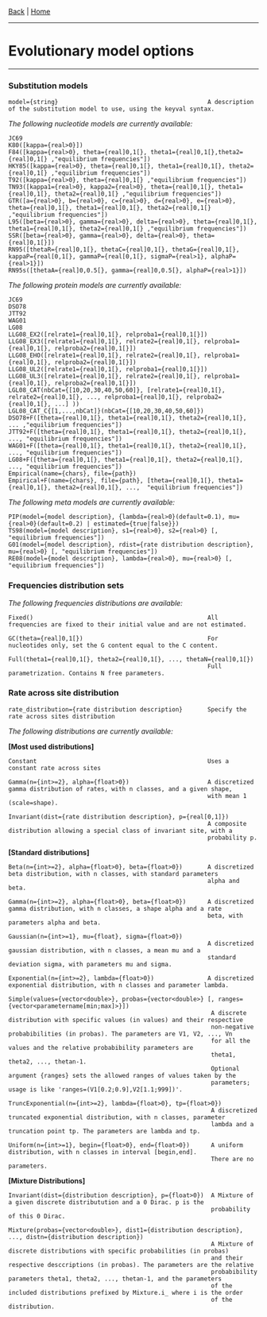 [Back](./Index) | [Home](../Home)

---
#  Evolutionary model options
---

### Substitution models


    model={string}                                          A description of the substitution model to use, using the keyval syntax.

*The following nucleotide models are currently available:*

    JC69
    K80([kappa={real>0}])
    F84([kappa={real>0}, theta={real]0,1[}, theta1={real]0,1[},theta2={real]0,1[} ,"equilibrium frequencies"])
    HKY85([kappa={real>0}, theta={real]0,1[}, theta1={real]0,1[}, theta2={real]0,1[} ,"equilibrium frequencies"])
    T92([kappa={real>0}, theta={real]0,1[} ,"equilibrium frequencies"])
    TN93([kappa1={real>0}, kappa2={real>0}, theta={real]0,1[}, theta1={real]0,1[}, theta2={real]0,1[} ,"equilibrium frequencies"])
    GTR([a={real>0}, b={real>0}, c={real>0}, d={real>0}, e={real>0}, theta={real]0,1[}, theta1={real]0,1[}, theta2={real]0,1[} ,"equilibrium frequencies"])
    L95([beta={real>0}, gamma={real>0}, delta={real>0}, theta={real]0,1[}, theta1={real]0,1[}, theta2={real]0,1[} ,"equilibrium frequencies"])
    SSR([beta={real>0}, gamma={real>0}, delta={real>0}, theta={real]0,1[}])
    RN95([thetaR={real]0,1[}, thetaC={real]0,1[}, thetaG={real]0,1[}, kappaP={real[0,1[}, gammaP={real[0,1[}, sigmaP={real>1}, alphaP={real>1}])
    RN95s([thetaA={real]0,0.5[}, gamma={real]0,0.5[}, alphaP={real>1}])

*The following protein models are currently available:*

    JC69
    DSO78
    JTT92
    WAG01
    LG08
    LLG08_EX2([relrate1={real]0,1[}, relproba1={real]0,1[}])
    LLG08_EX3([relrate1={real]0,1[}, relrate2={real]0,1[}, relproba1={real]0,1[}, relproba2={real]0,1[}])
    LLG08_EHO([relrate1={real]0,1[}, relrate2={real]0,1[}, relproba1={real]0,1[}, relproba2={real]0,1[}])
    LLG08_UL2([relrate1={real]0,1[}, relproba1={real]0,1[}])
    LLG08_UL3([relrate1={real]0,1[}, relrate2={real]0,1[}, relproba1={real]0,1[}, relproba2={real]0,1[}])
    LGL08_CAT(nbCat={[10,20,30,40,50,60]}, [relrate1={real]0,1[}, relrate2={real]0,1[}, ..., relproba1={real]0,1[}, relproba2={real]0,1[}, ...] ))
    LGL08_CAT_C{[1,...,nbCat]}(nbCat={[10,20,30,40,50,60]})
    DSO78+F([theta={real]0,1[}, theta1={real]0,1[}, theta2={real]0,1[}, ... ,"equilibrium frequencies"])
    JTT92+F([theta={real]0,1[}, theta1={real]0,1[}, theta2={real]0,1[}, ..., "equilibrium frequencies"])
    WAG01+F([theta={real]0,1[}, theta1={real]0,1[}, theta2={real]0,1[}, ..., "equilibrium frequencies"])
    LG08+F([theta={real]0,1[}, theta1={real]0,1[}, theta2={real]0,1[}, ..., "equilibrium frequencies"])
    Empirical(name={chars}, file={path})
    Empirical+F(name={chars}, file={path}, [theta={real]0,1[}, theta1={real]0,1[}, theta2={real]0,1[}, ...,  "equilibrium frequencies"])

*The following meta models are currently available:*

    PIP(model={model description}, {lambda={real>0}(default=0.1), mu={real>0}(default=0.2) | estimated={true|false}})
    TS98(model={model description}, s1={real>0}, s2={real>0} [, "equilibrium frequencies"])
    G01(model={model description}, rdist={rate distribution description}, mu={real>0} [, "equilibrium frequencies"])
    RE08(model={model description}, lambda={real>0}, mu={real>0} [, "equilibrium frequencies"])

### Frequencies distribution sets
*The following frequencies distributions are available:*

    Fixed()                                                 All frequencies are fixed to their initial value and are not estimated.

    GC(theta={real]0,1[})                                   For nucleotides only, set the G content equal to the C content.

    Full(theta1={real]0,1[}, theta2={real]0,1[}, ..., thetaN={real]0,1[})
                                                            Full parametrization. Contains N free parameters.


### Rate across site distribution

    rate_distribution={rate distribution description}       Specify the rate across sites distribution

*The following distributions are currently available:*

**[Most used distributions]**

    Constant                                                Uses a constant rate across sites

    Gamma(n={int>=2}, alpha={float>0})                      A discretized gamma distribution of rates, with n classes, and a given shape,
                                                            with mean 1 (scale=shape).

    Invariant(dist={rate distribution description}, p={real[0,1]})
                                                            A composite distribution allowing a special class of invariant site, with a
                                                            probability p.

**[Standard distributions]**

    Beta(n={int>=2}, alpha={float>0}, beta={float>0})       A discretized beta distribution, with n classes, with standard parameters
                                                            alpha and beta.

    Gamma(n={int>=2}, alpha={float>0}, beta={float>0})      A discretized gamma distribution, with n classes, a shape alpha and a rate
                                                            beta, with parameters alpha and beta.

    Gaussian(n={int>=1}, mu={float}, sigma={float>0})
                                                            A discretized gaussian distribution, with n classes, a mean mu and a
                                                            standard deviation sigma, with parameters mu and sigma.

    Exponential(n={int>=2}, lambda={float>0})               A discretized exponential distribution, with n classes and parameter lambda.

    Simple(values={vector<double>}, probas={vector<double>} [, ranges={vector<parametername[min;max]>}])
                                                             A discrete distribution with specific values (in values) and their respective
                                                             non-negative probabibilities (in probas). The parameters are V1, V2, ..., Vn
                                                             for all the values and the relative probabibility parameters are
                                                             theta1, theta2, ..., thetan-1.
                                                             Optional argument {ranges} sets the allowed ranges of values taken by the
                                                             parameters; usage is like 'ranges=(V1[0.2;0.9],V2[1.1;999])'.

    TruncExponential(n={int>=2}, lambda={float>0}, tp={float>0})
                                                             A discretized truncated exponential distribution, with n classes, parameter
                                                             lambda and a truncation point tp. The parameters are lambda and tp.

    Uniform(n={int>=1}, begin={float>0}, end={float>0})      A uniform distribution, with n classes in interval [begin,end].
                                                             There are no parameters.

**[Mixture Distributions]**

    Invariant(dist={distribution description}, p={float>0})  A Mixture of a given discrete distributution and a 0 Dirac. p is the
                                                             probability of this 0 Dirac.

    Mixture(probas={vector<double>}, dist1={distribution description}, ..., distn={distribution description})
                                                             A Mixture of discrete distributions with specific probabilities (in probas)
                                                             and their respective desccriptions (in probas). The parameters are the relative
                                                             probabibility parameters theta1, theta2, ..., thetan-1, and the parameters
                                                             of the included distributions prefixed by Mixture.i_ where i is the order
                                                             of the distribution.
